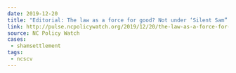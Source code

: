 ```yaml
---
date: 2019-12-20
title: "Editorial: The law as a force for good? Not under ‘Silent Sam” deal"
link: http://pulse.ncpolicywatch.org/2019/12/20/the-law-as-a-force-for-good-not-under-silent-sam-deal/
source: NC Policy Watch
cases:
 - shamsettlement
tags:
 - ncscv
---
```


